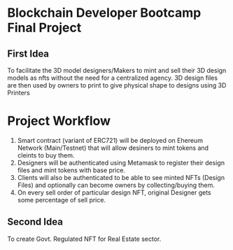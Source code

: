 # Blockchain Developer Bootcamp Final Project
## First Idea
To facilitate the 3D model designers/Makers  to  mint and  sell their  3D design models as nfts without the need for a centralized agency. 3D design files are then used by owners  to print to give physical shape to designs using 3D Printers

# Project Workflow


 1. Smart contract (variant of ERC721) will be deployed on Ehereum Network (Main/Testnet) that will allow desiners to mint tokens and cleints to buy them.
 2. Designers will be authenticated using Metamask to register their design files and mint tokens with base price.
 3. Clients will also be authenticated  to be able to see minted NFTs (Design Files) and optionally can become owners by collecting/buying them.
 4. On every sell order of particular design NFT, original Designer gets some percentage of sell price.

 ## Second Idea
  To create Govt. Regulated NFT for Real Estate sector.
